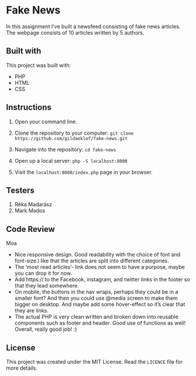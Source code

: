 # Fake News
In this assignment I've built a newsfeed consisting of fake news articles.
The webpage consists of 10 articles written by 5 authors.

## Built with
This project was built with:
* PHP
* HTML
* CSS

## Instructions
1. Open your command line.

2. Clone the repository to your computer: `git clone https://github.com/gildaeklof/fake-news.git`

3. Navigate into the repository: `cd fake-news` 

4. Open up a local server: `php -S localhost:8000`

5. Visit the `localhost:8000/index.php` page in your browser.

## Testers

1. Réka Madarász
2. Mark Mados
## Code Review
Moa 

* Nice responsive design. Good readability with the choice of font and font-size.I like that the articles are split into different categories. 
* The ‘most read articles’- link does not seem to have a purpose, maybe you can drop it for now. 
* Add https:// to the Facebook, instagram, and twitter links in the footer so that they lead somewhere.
* On mobile, the buttons in the nav wraps, perhaps they could be in a smaller font? And then you could use @media screen to make them bigger on desktop. And maybe add some hover-effect so it’s clear that they are links.
* The actual PHP is very clean written and broken down into reusable components such as footer and header. Good use of functions as well! Overall, really good job! :) 

## License
This project was created under the MIT License. Read the `LICENCE` file for more details.

